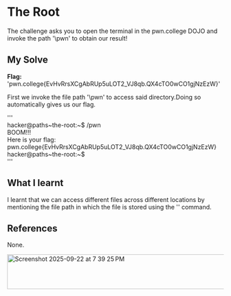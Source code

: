 # The Root
The challenge asks you to open the terminal in the pwn.college DOJO and invoke the path '\pwn' to obtain our result!

## My Solve  
**Flag:** 'pwn.college{EvHvRrsXCgAbRUp5uLOT2_VJ8qb.QX4cTO0wCO1gjNzEzW}'  

First we invoke the file path '\pwn' to access said directory.Doing so automatically gives us our flag.  

'''  
hacker@paths~the-root:~$ /pwn      
BOOM!!!     
Here is your flag:    
pwn.college{EvHvRrsXCgAbRUp5uLOT2_VJ8qb.QX4cTO0wCO1gjNzEzW}      
hacker@paths~the-root:~$     
'''

## What I learnt
I learnt that we can access different files across different locations by mentioning the file path in which the file is stored using the '\' command.

## References
None.  

<img width="753" height="81" alt="Screenshot 2025-09-22 at 7 39 25 PM" src="https://github.com/user-attachments/assets/7403d7b1-878f-473e-9779-48a8394ad98d" />



